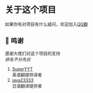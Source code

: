 # 关于这个项目
如果你有对项目有什么疑问，欢迎加入[QQ群](https://jq.qq.com/?_wv=1027&k=Jjkjg2mR)

## 🎐 鸣谢  
感谢大佬们对这个项目的支持  
*排名不分先后*
1. [SuperYYT](https://github.com/SuperYYT)  
  英语翻提供译者
2. [java23333](https://github.com/java23333)  
  日语翻译提供者